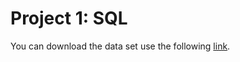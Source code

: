 # Project 1: SQL

You can download the data set use the following [link](https://drive.google.com/file/d/1WLMFAiNzrA0Qv3p80epO71uN8J6fTXYG/view?usp=sharing).
